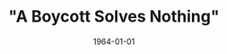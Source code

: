 --- 
title: "\"A Boycott Solves Nothing\""
layout: "tc-single"
hasContentInGallery: true
date: 1964-01-01
--- 
